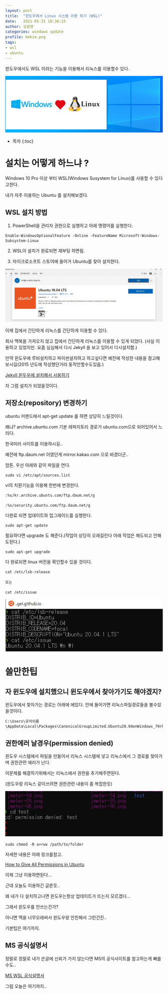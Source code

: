 ```yaml
---
layout: post
title:  "윈도우에서 Linux 시스템 이용 하기 (WSL)"
date:   2021-05-31 10:36:15
author: 김광명
categories: windows update
profile: kmkim.png
tags:
- wsl
- ubuntu
---
```


윈도우에서도 WSL 이라는 기능을 이용해서 리눅스를 이용할수 있다. 

![wsl-ubuntu-00.jpg](/assets/images/2021-05-31/wsl-ubuntu-00.jpg)

* 목차
{:toc}

# 설치는 어떻게 하느냐 ?

Windows 10 Pro 이상 부터 WSL(Windows Susystem for Linux)를 사용할 수 있다고한다.

내가 자주 이용하는 Ubuntu 를 설치해보겠다.


## WSL 설치 방법

1. PowerShell을 관리자 권한으로 실행하고 아래 명령어를 실행한다.
~~~
Enable-WindowsOptionalFeature -Online -FeatureName Microsoft-Windows-Subsystem-Linux
~~~
2. WSL이 설치가 완료되면 재부팅 하면됨.

3. 마이크로소프트 스토어에 들어가 Ubuntu를 찾아 설치한다.

![wsl-ubuntu-01.jpg](/assets/images/2021-05-31/wsl-ubuntu-01.jpg)

이제 집에서 간단하게 리눅스를 간단하게 이용할 수 있다.

회사 맥북을 가져오지 않고 집에서 간단하게 리눅스를 이용할 수 있게 되었다.
 (사실 이용하고 있었지만. 요즘 심심해서 다시 Jekyll 을 보고 있어서 다시설치함.)

만약 윈도우에 루비설치하고 파이썬설치하고 하고싶다면 예전에 작성한 내용을 참고해보시길(2015 년도에 작성했던거라 동작안할수도있음.)

[Jekyll 윈두우에 설치해서 사용하기](https://xmlangel.github.io/Install-Jekyll-on-Windows/)

자 그럼 설치가 되었을것이다. 

## 저장소(repository) 변경하기

ubuntu 커맨드에서 apt-get update 를 하면 상당히 느릴것이다.

왜냐? archive.ubuntu.com 기본 레파지토리 경로가 ubuntu.com으로 되어있어서 느리다.

한국미러 사이트를 이용하시길..

예전에 ftp.daum.net 이였던게 mirror.kakao.com 으로 바겼더군..

암튼. 우선 아래와 같이 파일을 연다.

~~~
sudo vi /etc/apt/sources.list
~~~

vi의 치환기능을 이용해 한번에 변경한다.

~~~
:%s/kr.archive.ubuntu.com/ftp.daum.net/g

:%s/security.ubuntu.com/ftp.daum.net/g
~~~

다완료 되면 업데이트와 업그레이드를 실행한다.

~~~
sudo apt-get update
~~~

필요하다면 upgrade 도 해준다.(작업이 상당히 오래걸린다 아래 작업은 해도되고 안해도된다.)

~~~
sudo apt-get upgrade
~~~

다 완료되면 linux 버전을 확인할수 있을 것이다.

~~~
cat /etc/lsb-release

또는

cat /etc/issue

~~~

![wsl-ubuntu-02.jpg](/assets/images/2021-05-31/wsl-ubuntu-02.jpg)


# 쓸만한팁

## 자 윈도우에 설치했으니 윈도우에서 찾아가기도 해야겠지?

윈도우에서 찾아가는 경로는 아래에 에있다.
안에 들어가면 리눅스파일경로들을 볼수있을것이다.

~~~
C:\Users\유저이름\AppData\Local\Packages\CanonicalGroupLimited.Ubuntu20.04onWindows_79rhkp1fndgsc\LocalState\rootfs
~~~

## 권한에러 날경우(permission denied)

윈도우 시스템에서 파일을 만들어서 리눅스 시스템에 넣고 리눅스에서 그 경로를 찾아가며 권한관련 에러가 난다.

이문제를 해결하기위해서는 리눅스에서 권한을 추가해주면된다.

(윈도우랑 리눅스 같이쓰려면 권한관련 내용이 좀 복잡한듯)

![wsl-ubuntu-03.jpg](/assets/images/2021-05-31/wsl-ubuntu-03.jpg)

~~~
sudo chmod -R a+rwx /path/to/folder 
~~~

자세한 내용은 아래 링크를참고.

[How to Give All Permissions in Ubuntu](https://smallbusiness.chron.com/give-permissions-ubuntu-33174.html)

이제 그냥 이용하면된다...

근데 오늘도 이용하긴 글른듯.. 

왜 내가 다 설치하고나면 윈도우는항상 업데이트가 뜨는지 모르겠다...

그래서 윈도우를 안쓰는건가? 

아니면 맥을 너무오래써서 윈도우랑 안친해서 그런건진.. 

기본팁은 여기까지.


## MS 공식설명서
정말로 정말로 내가 쓴글에 신뢰가 가지 않는다면 MS의 공식사이트를 참고하는게 빠를수도..

[MS WSL 공식설명서 ](https://docs.microsoft.com/ko-kr/windows/wsl/install-win10)

그럼 오늘은 여기까지..
